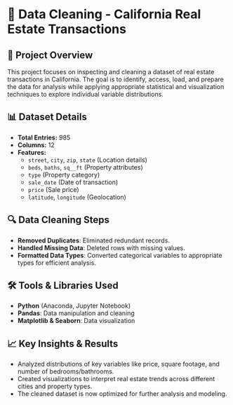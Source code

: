 # 🏡 Data Cleaning - California Real Estate Transactions

## 📌 Project Overview
This project focuses on inspecting and cleaning a dataset of real estate transactions in California. The goal is to identify, access, load, and prepare the data for analysis while applying appropriate statistical and visualization techniques to explore individual variable distributions.

## 📊 Dataset Details
- **Total Entries:** 985  
- **Columns:** 12  
- **Features:**
  - `street`, `city`, `zip`, `state` (Location details)
  - `beds`, `baths`, `sq__ft` (Property attributes)
  - `type` (Property category)
  - `sale_date` (Date of transaction)
  - `price` (Sale price)
  - `latitude`, `longitude` (Geolocation)

## 🔍 Data Cleaning Steps
- **Removed Duplicates**: Eliminated redundant records.  
- **Handled Missing Data**: Deleted rows with missing values.  
- **Formatted Data Types**: Converted categorical variables to appropriate types for efficient analysis.  

## 🛠️ Tools & Libraries Used
- **Python** (Anaconda, Jupyter Notebook)  
- **Pandas**: Data manipulation and cleaning  
- **Matplotlib & Seaborn**: Data visualization  

## 📈 Key Insights & Results
- Analyzed distributions of key variables like price, square footage, and number of bedrooms/bathrooms.  
- Created visualizations to interpret real estate trends across different cities and property types.  
- The cleaned dataset is now optimized for further analysis and modeling.  

